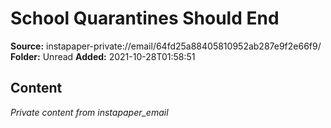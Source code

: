 # School Quarantines Should End

**Source:** instapaper-private://email/64fd25a88405810952ab287e9f2e66f9/
**Folder:** Unread
**Added:** 2021-10-28T01:58:51




## Content
*Private content from instapaper_email*
